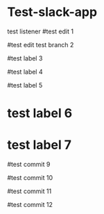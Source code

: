 # Test-slack-app

test listener
#test edit 1

#test edit test branch 2

#test label 3

#test label 4

#test label 5

# test label 6

# test label 7

#test commit 9

#test commit 10

#test commit 11

#test commit 12
